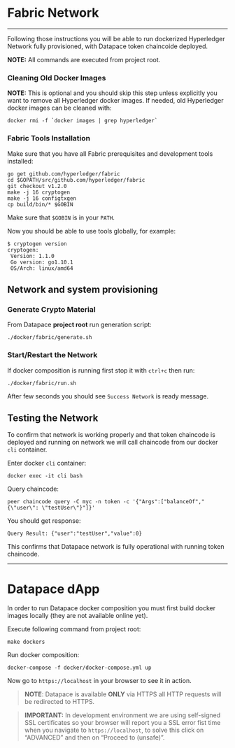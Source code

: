 # Fabric Network
---
Following those instructions you will be able to run dockerized Hyperledger Network fully provisioned, with Datapace token chaincoide deployed.

**NOTE:**  All commands are executed from project root.

### Cleaning Old Docker Images
**NOTE:**
This is optional and you should skip this step unless explicitly you want to remove all Hyperledger docker images. If needed, old Hyperledger docker images can be cleaned with:
```
docker rmi -f `docker images | grep hyperledger`
```

### Fabric Tools Installation
Make sure that you have all Fabric prerequisites and development tools installed:
```
go get github.com/hyperledger/fabric
cd $GOPATH/src/github.com/hyperledger/fabric
git checkout v1.2.0
make -j 16 cryptogen
make -j 16 configtxgen
cp build/bin/* $GOBIN
```

Make sure that `$GOBIN` is in your `PATH`.

Now you should be able to use tools globally, for example:

```
$ cryptogen version
cryptogen:
 Version: 1.1.0
 Go version: go1.10.1
 OS/Arch: linux/amd64
```

## Network and system provisioning

### Generate Crypto Material
From Datapace **project root** run generation script:
```
./docker/fabric/generate.sh
```

### Start/Restart the Network
If docker composition is running first stop it with `ctrl+c` then run:
```
./docker/fabric/run.sh
```
After few seconds you should see `Success Network` is ready message.

## Testing the Network
To confirm that network is working properly and that token chaincode is deployed and running on network
we will call chaincode from our docker `cli` container.

Enter docker `cli` container:

```
docker exec -it cli bash
```

Query chaincode:

```
peer chaincode query -C myc -n token -c '{"Args":["balanceOf","{\"user\": \"testUser\"}"]}'
```

You should get response:
```
Query Result: {"user":"testUser","value":0}

```

This confirms that Datapace network is fully operational with running token chaincode.

---
# Datapace dApp
In order to run Datapace docker composition  you must first build docker images locally (they are not available online yet).

Execute following command from project root:
```
make dockers
```
Run docker composition:
```
docker-compose -f docker/docker-compose.yml up
```

Now go to `https://localhost` in your browser to see it in action.

> **NOTE**: Datapace is available **ONLY** via HTTPS all HTTP requests will be redirected to HTTPS.

> **IMPORTANT:** In development environment we are using self-signed SSL certificates so your browser will report you a SSL error fist time when you navigate to `https://localhost`, to solve this click on “ADVANCED” and then on “Proceed to <domain name> (unsafe)”.
